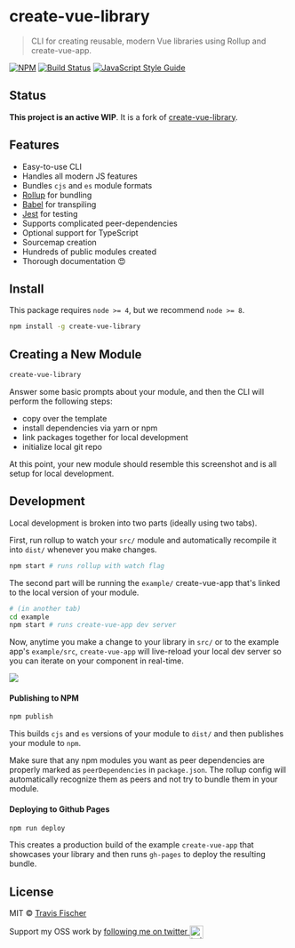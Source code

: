 # create-vue-library

> CLI for creating reusable, modern Vue libraries using Rollup and create-vue-app.

[![NPM](https://img.shields.io/npm/v/create-vue-library.svg)](https://www.npmjs.com/package/create-vue-library) [![Build Status](https://travis-ci.com/transitive-bullshit/create-vue-library.svg?branch=master)](https://travis-ci.com/transitive-bullshit/create-vue-library) [![JavaScript Style Guide](https://img.shields.io/badge/code_style-standard-brightgreen.svg)](https://standardjs.com)

## Status

**This project is an active WIP**. It is a fork of [create-vue-library](https://github.com/transitive-bullshit/create-vue-library).


## Features

- Easy-to-use CLI
- Handles all modern JS features
- Bundles `cjs` and `es` module formats
- [Rollup](https://rollupjs.org/) for bundling
- [Babel](https://babeljs.io/) for transpiling
- [Jest](https://facebook.github.io/jest/) for testing
- Supports complicated peer-dependencies
- Optional support for TypeScript
- Sourcemap creation
- Hundreds of public modules created
- Thorough documentation :heart_eyes:


## Install

This package requires `node >= 4`, but we recommend `node >= 8`.

```bash
npm install -g create-vue-library
```


## Creating a New Module

```bash
create-vue-library
```

Answer some basic prompts about your module, and then the CLI will perform the following steps:
- copy over the template
- install dependencies via yarn or npm
- link packages together for local development
- initialize local git repo

At this point, your new module should resemble this screenshot and is all setup for local development.


## Development

Local development is broken into two parts (ideally using two tabs).

First, run rollup to watch your `src/` module and automatically recompile it into `dist/` whenever you make changes.

```bash
npm start # runs rollup with watch flag
```

The second part will be running the `example/` create-vue-app that's linked to the local version of your module.

```bash
# (in another tab)
cd example
npm start # runs create-vue-app dev server
```

Now, anytime you make a change to your library in `src/` or to the example app's `example/src`, `create-vue-app` will live-reload your local dev server so you can iterate on your component in real-time.

![](https://media.giphy.com/media/12NUbkX6p4xOO4/giphy.gif)


#### Publishing to NPM

```bash
npm publish
```

This builds `cjs` and `es` versions of your module to `dist/` and then publishes your module to `npm`.

Make sure that any npm modules you want as peer dependencies are properly marked as `peerDependencies` in `package.json`. The rollup config will automatically recognize them as peers and not try to bundle them in your module.


#### Deploying to Github Pages

```bash
npm run deploy
```

This creates a production build of the example `create-vue-app` that showcases your library and then runs `gh-pages` to deploy the resulting bundle.


## License

MIT © [Travis Fischer](https://github.com/transitive-bullshit)

Support my OSS work by <a href="https://twitter.com/transitive_bs">following me on twitter <img src="https://storage.googleapis.com/saasify-assets/twitter-logo.svg" alt="twitter" height="24px" align="center"></a>
